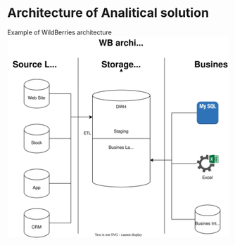 # **Architecture of Analitical solution**

Example of WildBerries architecture
![architecture in png format](https://raw.githubusercontent.com/Myalkool/DE-101/e3b5d54d85238135b8baec7bc479309dd8c7e6b8/Module%201/WB%20Architecture.svg)
